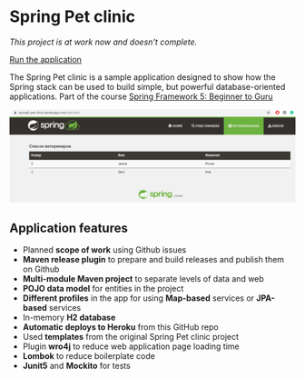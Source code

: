 # Spring Pet clinic

*This project is at work now and doesn't complete.*

[Run the application](https://spring5-pet-clinic.herokuapp.com/)

The Spring Pet clinic is a sample application designed to show how the Spring stack can be used to build simple, but powerful database-oriented applications. Part of the course [Spring Framework 5: Beginner to Guru](https://www.udemy.com/course/spring-framework-5-beginner-to-guru/)

![Application screenshot](images/petclinic.png)

## Application features
- Planned **scope of work** using Github issues
- **Maven release plugin** to prepare and build releases and publish them on Github
- **Multi-module Maven project** to separate levels of data and web
- **POJO data model** for entities in the project
- **Different profiles** in the app for using **Map-based** services or **JPA-based** services
- In-memory **H2 database**
- **Automatic deploys to Heroku** from this GitHub repo
- Used **templates** from the original Spring Pet clinic project
- Plugin **wro4j** to reduce web application page loading time
- **Lombok** to reduce boilerplate code
- **Junit5** and **Mockito** for tests
